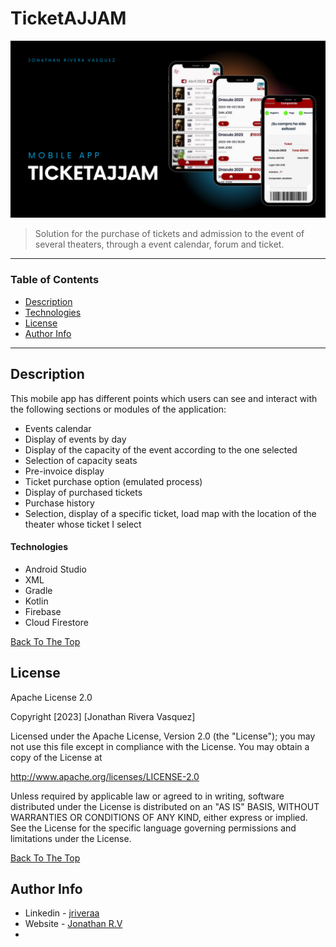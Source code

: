 # TicketAJJAM


![Project Image](https://raw.githubusercontent.com/riveraaj/TicketAJJAM/main/src/mobile-app.png)

> Solution for the purchase of tickets and admission to the event of several theaters, through a
event calendar, forum and ticket.

---

### Table of Contents

- [Description](#description)
- [Technologies](#technologies)
- [License](#license)
- [Author Info](#author-info)

---

## Description
This mobile app has different points which users can see and interact with the following sections or modules of the application:

- Events calendar
- Display of events by day
- Display of the capacity of the event according to the one selected
- Selection of capacity seats
- Pre-invoice display
- Ticket purchase option (emulated process)
- Display of purchased tickets
- Purchase history
- Selection, display of a specific ticket, load map with the location of the theater
whose ticket I select

#### Technologies

- Android Studio
- XML
- Gradle
- Kotlin
- Firebase
- Cloud Firestore

[Back To The Top](#TicketAJJAM)

## License

Apache License 2.0

Copyright [2023] [Jonathan Rivera Vasquez]

   Licensed under the Apache License, Version 2.0 (the "License");
   you may not use this file except in compliance with the License.
   You may obtain a copy of the License at

   http://www.apache.org/licenses/LICENSE-2.0

   Unless required by applicable law or agreed to in writing, software
   distributed under the License is distributed on an "AS IS" BASIS,
   WITHOUT WARRANTIES OR CONDITIONS OF ANY KIND, either express or implied.
   See the License for the specific language governing permissions and
   limitations under the License.
   
[Back To The Top](#TicketAJJAM)

## Author Info

- Linkedin - [jriveraa](https://www.linkedin.com/in/jriveraaa/)
- Website - [Jonathan R.V](https://riveraaj.github.io/Portfolio/)
- 

